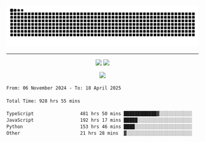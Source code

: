<div align="center">
  <picture>
      <source
    media="(prefers-color-scheme: dark)"
      srcset="https://raw.githubusercontent.com/platane/snk/output/github-contribution-grid-snake-dark.svg"
      />
    <source
      media="(prefers-color-scheme: light)"
      srcset="https://raw.githubusercontent.com/xct007/xct007/output/github-contribution-grid-snake.svg"
      />
    <img
      alt="Snake"
      src="https://raw.githubusercontent.com/xct007/xct007/output/github-contribution-grid-snake.svg"
      />
  </picture>

</div>

___
<p align="center">
  <img src="https://readme-stats-blush-eta.vercel.app/api/top-langs/?username=xct007&layout=compact" />
  <img src="https://readme-stats-blush-eta.vercel.app/api?username=xct007&show_icons=true&theme=transparent&hide_title=true&include_all_commits=true" />
</p>

<p align="center">
  <img src="https://github-profile-trophy.vercel.app/?username=xct007&no-bg=true&rank=S,SS,SSS,A,AA,AAA,UNKNOWN,SECRET&row=3&title=-Followers,-Stars&margin-w=15&margin-h=15&column=2" />
</p>
<!--START_SECTION:waka-->

```txt
From: 06 November 2024 - To: 18 April 2025

Total Time: 928 hrs 55 mins

TypeScript                 481 hrs 50 mins ████████████▓░░░░░░░░░░░░   50.70 %
JavaScript                 192 hrs 17 mins █████░░░░░░░░░░░░░░░░░░░░   20.23 %
Python                     153 hrs 46 mins ████░░░░░░░░░░░░░░░░░░░░░   16.18 %
Other                      21 hrs 28 mins  ▓░░░░░░░░░░░░░░░░░░░░░░░░   02.26 %
```

<!--END_SECTION:waka-->
